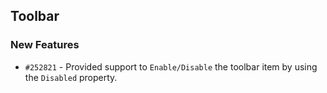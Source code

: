 ## Toolbar

### New Features

- `#252821` - Provided support to `Enable/Disable` the toolbar item by using the `Disabled` property.
